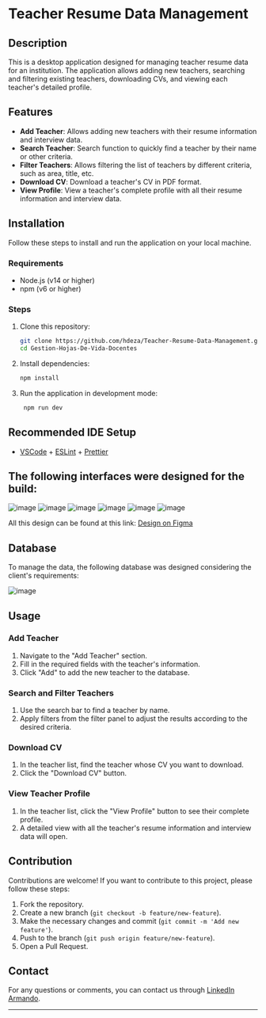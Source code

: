 # Teacher Resume Data Management

## Description

This is a desktop application designed for managing teacher resume data for an institution. The application allows adding new teachers, searching and filtering existing teachers, downloading CVs, and viewing each teacher's detailed profile.

## Features

- **Add Teacher**: Allows adding new teachers with their resume information and interview data.
- **Search Teacher**: Search function to quickly find a teacher by their name or other criteria.
- **Filter Teachers**: Allows filtering the list of teachers by different criteria, such as area, title, etc.
- **Download CV**: Download a teacher's CV in PDF format.
- **View Profile**: View a teacher's complete profile with all their resume information and interview data.

## Installation

Follow these steps to install and run the application on your local machine.

### Requirements

- Node.js (v14 or higher)
- npm (v6 or higher)

### Steps

1. Clone this repository:

    ```bash
    git clone https://github.com/hdeza/Teacher-Resume-Data-Management.git
    cd Gestion-Hojas-De-Vida-Docentes
    ```

2. Install dependencies:

    ```bash
    npm install
    ```

3. Run the application in development mode:

   ```bash
    npm run dev
    ```

## Recommended IDE Setup

- [VSCode](https://code.visualstudio.com/) + [ESLint](https://marketplace.visualstudio.com/items?itemName=dbaeumer.vscode-eslint) + [Prettier](https://marketplace.visualstudio.com/items?itemName=esbenp.prettier-vscode)

## The following interfaces were designed for the build:
![image](https://github.com/user-attachments/assets/aa2b3985-8ac1-4427-9fa8-9cf204620c75)
![image](https://github.com/user-attachments/assets/4f0c0384-9a85-4910-9047-f6ba66ad271a)
![image](https://github.com/user-attachments/assets/b4ad74e5-801f-42a6-b291-55fb4ab9287d)
![image](https://github.com/user-attachments/assets/a624fb05-de43-42bc-ac28-c1c94162299d)
![image](https://github.com/user-attachments/assets/5aa66f7e-85a3-481f-8474-340038ad03f2)
![image](https://github.com/user-attachments/assets/a27b37b8-c3c9-4cbb-b751-9f0a5109999d)

All this design can be found at this link: [Design on Figma](https://www.figma.com/design/y6hNEJjOe1plNS2yGqdtPq/hojas-de-vida?node-id=0-1&t=RRxjzfHIJ5P72Ivf-1)

## Database

To manage the data, the following database was designed considering the client's requirements:

![image](https://github.com/user-attachments/assets/857b4829-6ca2-4617-9c88-167ef375df2d)

## Usage

### Add Teacher

1. Navigate to the "Add Teacher" section.
2. Fill in the required fields with the teacher's information.
3. Click "Add" to add the new teacher to the database.

### Search and Filter Teachers

1. Use the search bar to find a teacher by name.
2. Apply filters from the filter panel to adjust the results according to the desired criteria.

### Download CV

1. In the teacher list, find the teacher whose CV you want to download.
2. Click the "Download CV" button.

### View Teacher Profile

1. In the teacher list, click the "View Profile" button to see their complete profile.
2. A detailed view with all the teacher's resume information and interview data will open.

## Contribution

Contributions are welcome! If you want to contribute to this project, please follow these steps:

1. Fork the repository.
2. Create a new branch (`git checkout -b feature/new-feature`).
3. Make the necessary changes and commit (`git commit -m 'Add new feature'`).
4. Push to the branch (`git push origin feature/new-feature`).
5. Open a Pull Request.

## Contact

For any questions or comments, you can contact us through [LinkedIn Armando](https://www.linkedin.com/in/armando-hern%C3%A1ndez-9178a7222/).

---
